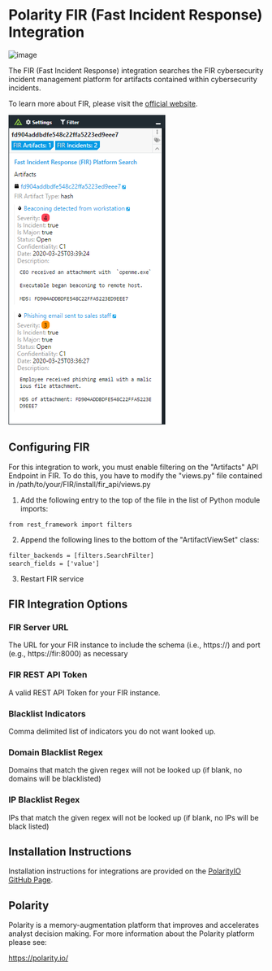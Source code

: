 # Polarity FIR (Fast Incident Response) Integration

![image](https://img.shields.io/badge/status-beta-green.svg)

The FIR (Fast Incident Response) integration searches the FIR cybersecurity incident management platform for artifacts contained within cybersecurity incidents.

To learn more about FIR, please visit the [official website](https://github.com/certsocietegenerale/FIR).

![overlay](./assets/overlay.png)  


## Configuring FIR

For this integration to work, you must enable filtering on the "Artifacts" API Endpoint in FIR.  To do this, you have to modify the "views.py" file contained in /path/to/your/FIR/install/fir_api/views.py

1. Add the following entry to the top of the file in the list of Python module imports:
```
from rest_framework import filters
```

2. Append the following lines to the bottom of the "ArtifactViewSet" class:
```
filter_backends = [filters.SearchFilter]
search_fields = ['value']
```

3. Restart FIR service

## FIR Integration Options

### FIR Server URL

The URL for your FIR instance to include the schema (i.e., https://) and port (e.g., https://fir:8000) as necessary

### FIR REST API Token

A valid REST API Token for your FIR instance.

### Blacklist Indicators

Comma delimited list of indicators you do not want looked up.

### Domain Blacklist Regex

Domains that match the given regex will not be looked up (if blank, no domains will be blacklisted)

### IP Blacklist Regex

IPs that match the given regex will not be looked up (if blank, no IPs will be black listed)

## Installation Instructions

Installation instructions for integrations are provided on the [PolarityIO GitHub Page](https://polarityio.github.io/).

## Polarity

Polarity is a memory-augmentation platform that improves and accelerates analyst decision making. For more information about the Polarity platform please see:

https://polarity.io/
